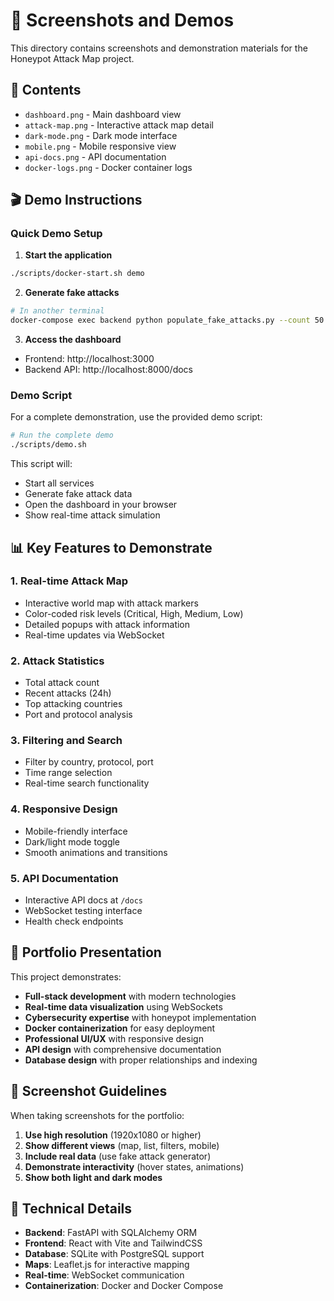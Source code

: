 # 📸 Screenshots and Demos

This directory contains screenshots and demonstration materials for the Honeypot Attack Map project.

## 📁 Contents

- `dashboard.png` - Main dashboard view
- `attack-map.png` - Interactive attack map detail
- `dark-mode.png` - Dark mode interface
- `mobile.png` - Mobile responsive view
- `api-docs.png` - API documentation
- `docker-logs.png` - Docker container logs

## 🎬 Demo Instructions

### Quick Demo Setup

1. **Start the application**
```bash
./scripts/docker-start.sh demo
```

2. **Generate fake attacks**
```bash
# In another terminal
docker-compose exec backend python populate_fake_attacks.py --count 50 --websocket --delay 1
```

3. **Access the dashboard**
- Frontend: http://localhost:3000
- Backend API: http://localhost:8000/docs

### Demo Script

For a complete demonstration, use the provided demo script:

```bash
# Run the complete demo
./scripts/demo.sh
```

This script will:
- Start all services
- Generate fake attack data
- Open the dashboard in your browser
- Show real-time attack simulation

## 📊 Key Features to Demonstrate

### 1. Real-time Attack Map
- Interactive world map with attack markers
- Color-coded risk levels (Critical, High, Medium, Low)
- Detailed popups with attack information
- Real-time updates via WebSocket

### 2. Attack Statistics
- Total attack count
- Recent attacks (24h)
- Top attacking countries
- Port and protocol analysis

### 3. Filtering and Search
- Filter by country, protocol, port
- Time range selection
- Real-time search functionality

### 4. Responsive Design
- Mobile-friendly interface
- Dark/light mode toggle
- Smooth animations and transitions

### 5. API Documentation
- Interactive API docs at `/docs`
- WebSocket testing interface
- Health check endpoints

## 🎯 Portfolio Presentation

This project demonstrates:

- **Full-stack development** with modern technologies
- **Real-time data visualization** using WebSockets
- **Cybersecurity expertise** with honeypot implementation
- **Docker containerization** for easy deployment
- **Professional UI/UX** with responsive design
- **API design** with comprehensive documentation
- **Database design** with proper relationships and indexing

## 📝 Screenshot Guidelines

When taking screenshots for the portfolio:

1. **Use high resolution** (1920x1080 or higher)
2. **Show different views** (map, list, filters, mobile)
3. **Include real data** (use fake attack generator)
4. **Demonstrate interactivity** (hover states, animations)
5. **Show both light and dark modes**

## 🔧 Technical Details

- **Backend**: FastAPI with SQLAlchemy ORM
- **Frontend**: React with Vite and TailwindCSS
- **Database**: SQLite with PostgreSQL support
- **Maps**: Leaflet.js for interactive mapping
- **Real-time**: WebSocket communication
- **Containerization**: Docker and Docker Compose
